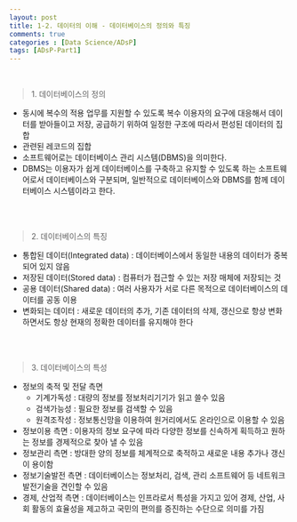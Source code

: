 ```yaml
---
layout: post
title: 1-2. 데이터의 이해 - 데이터베이스의 정의와 특징
comments: true
categories : [Data Science/ADsP]
tags: [ADsP-Part1]
---
```


<br>

> <subtitle> 1. 데이터베이스의 정의 </subtitle>

* 동시에 복수의 적용 업무를 지원할 수 있도록 복수 이용자의 요구에 대응해서 데이터를 받아들이고 저장, 공급하기 위하여 일정한 구조에 따라서 편성된 데이터의 집합
* 관련된 레코드의 집합
* 소프트웨어로는 데이터베이스 관리 시스템(DBMS)을 의미한다.
* DBMS는 이용자가 쉽게 데이터베이스를 구축하고 유지할 수 있도록 하는 소프트웨어로서 데이터베이스와 구분되며, 일반적으로 데이터베이스와 DBMS를 함께 데이터베이스 시스템이라고 한다.

<br><br>

> <subtitle> 2. 데이터베이스의 특징 </subtitle>

* 통합된 데이터(Integrated data) : 데이터베이스에서 동일한 내용의 데이터가 중복되어 있지 않음
* 저장된 데이터(Stored data) : 컴퓨터가 접근할 수 있는 저장 매체에 저장되는 것
* 공용 데이터(Shared data) : 여러 사용자가 서로 다른 목적으로 데이터베이스의 데이터를 공동 이용
* 변화되는 데이터 : 새로운 데이터의 추가, 기존 데이터의 삭제, 갱신으로 항상 변화하면서도 항상 현재의 정확한 데이터를 유지해야 한다

<br><br>

> <subtitle> 3. 데이터베이스의 특성 </subtitle>

* 정보의 축적 및 전달 측면
  * 기계가독성 : 대량의 정보를 정보처리기기가 읽고 쓸수 있음
  * 검색가능성 : 필요한 정보를 검색할 수 있음
  * 원격조작성 : 정보통신망을 이용하여 원거리에서도 온라인으로 이용할 수 있음
* 정보이용 측면 : 이용자의 정보 요구에 따라 다양한 정보를 신속하게 획득하고 원하는 정보를 경제적으로 찾아 낼 수 있음
* 정보관리 측면 : 방대한 양의 정보를 체계적으로 축적하고 새로운 내용 추가나 갱신이 용이함
* 정보기술발전 측면 : 데이터베이스는 정보처리, 검색, 관리 소프트웨어 등 네트워크 발전기술을 견인할 수 있음
* 경제, 산업적 측면 : 데이터베이스는 인프라로서 특성을 가지고 있어 경제, 산업, 사회 활동의 효율성을 제고하고 국민의 편의를 증진하는 수단으로 의미를 가짐

<br><br><br><br><br>
